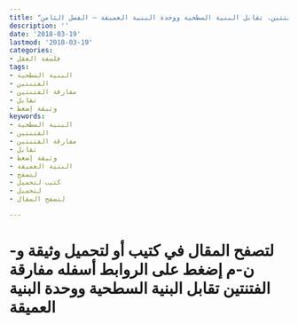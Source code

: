 ```yaml
---
title: "مفارقة الفتنتين، تقابل البنية السطحية ووحدة البنية العميقة – الفصل الثامن"
description: ''
date: '2018-03-19'
lastmod: '2018-03-19'
categories:
- فلسفة العقل
tags:
- البنية السطحية
- الفتنتين
- مفارقة الفتنتين
- تقابل
- وثيقة إضغط
keywords:
- البنية السطحية
- الفتنتين
- مفارقة الفتنتين
- تقابل
- وثيقة إضغط
- البنية العميقة
- لتصفح
- كتيب لتحميل
- لتحميل
- لتصفح المقال

---
```

# **لتصفح المقال في كتيب أو لتحميل وثيقة و-ن-م إضغط على الروابط أسفله** **مفارقة الفتنتين تقابل البنية السطحية ووحدة البنية العميقة**

###
